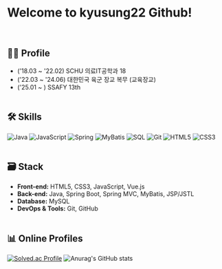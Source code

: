 # Welcome to kyusung22 Github!
<br>

## 🙋‍♂️ Profile
- ('18.03 ~ '22.02) SCHU 의료IT공학과 18 
- ('22.03 ~ '24.06) 대한민국 육군 장교 복무 (교육장교)
- ('25.01 ~ ) SSAFY 13th 
<br><br>

## 🛠️ Skills
![Java](https://img.shields.io/badge/Java-ED8B00?style=for-the-badge&logo=java&logoColor=white)
![JavaScript](https://img.shields.io/badge/JavaScript-F7DF1E?style=for-the-badge&logo=javascript&logoColor=black)
![Spring](https://img.shields.io/badge/Spring-6DB33F?style=for-the-badge&logo=spring&logoColor=white)
![MyBatis](https://img.shields.io/badge/MyBatis-000000?style=for-the-badge&logo=mybatis&logoColor=white)
![SQL](https://img.shields.io/badge/SQL-4479A1?style=for-the-badge&logo=sqlite&logoColor=white)
![Git](https://img.shields.io/badge/Git-F05032?style=for-the-badge&logo=git&logoColor=white)
![HTML5](https://img.shields.io/badge/HTML5-E34F26?style=for-the-badge&logo=html5&logoColor=white)
![CSS3](https://img.shields.io/badge/CSS3-1572B6?style=for-the-badge&logo=css3&logoColor=white)
<br><br>

## 🗃️ Stack
- **Front-end:** HTML5, CSS3, JavaScript, Vue.js
- **Back-end:** Java, Spring Boot, Spring MVC, MyBatis, JSP/JSTL
- **Database:** MySQL
- **DevOps & Tools:** Git, GitHub
<br><br>

## 📊 Online Profiles
[![Solved.ac Profile](http://mazassumnida.wtf/api/v2/generate_badge?boj=rbtjd0312)](https://solved.ac/rbtjd0312/)
![Anurag's GitHub stats](https://github-readme-stats.vercel.app/api?username=kyusung22&show_icons=true&theme=dark)


